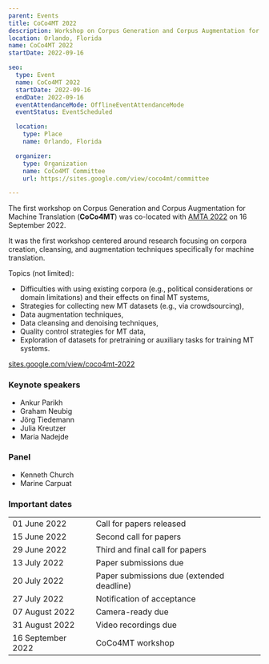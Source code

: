 ```yaml
---
parent: Events
title: CoCo4MT 2022
description: Workshop on Corpus Generation and Corpus Augmentation for Machine Translation
location: Orlando, Florida
name: CoCo4MT 2022
startDate: 2022-09-16

seo:
  type: Event
  name: CoCo4MT 2022
  startDate: 2022-09-16
  endDate: 2022-09-16
  eventAttendanceMode: OfflineEventAttendanceMode
  eventStatus: EventScheduled

  location:
    type: Place
    name: Orlando, Florida

  organizer:
    type: Organization
    name: CoCo4MT Committee
    url: https://sites.google.com/view/coco4mt/committee

---
```


The first workshop on Corpus Generation and Corpus Augmentation for Machine Translation (**CoCo4MT**) was co-located with [AMTA 2022](amta2022.md#workshop-on-corpus-generation-and-corpus-augmentation-for-machine-translation) on 16 September 2022.

It was the first workshop centered around research focusing on corpora creation, cleansing, and augmentation techniques specifically for machine translation.

Topics (not limited):

- Difficulties with using existing corpora (e.g., political considerations or domain limitations) and their effects on final MT systems,
- Strategies for collecting new MT datasets (e.g., via crowdsourcing),
- Data augmentation techniques,
- Data cleansing and denoising techniques,
- Quality control strategies for MT data,
- Exploration of datasets for pretraining or auxiliary tasks for training MT systems.

[sites.google.com/view/coco4mt-2022](https://sites.google.com/view/coco4mt-2022)

### Keynote speakers

- Ankur Parikh
- Graham Neubig
- Jörg Tiedemann
- Julia Kreutzer
- Maria Nadejde

### Panel

- Kenneth Church
- Marine Carpuat


### Important dates

|     |     |
| --- | --- |
| 01 June 2022 | Call for papers released |
| 15 June 2022 | Second call for papers |
| 29 June 2022 | Third and final call for papers |
| 13 July 2022 | Paper submissions due |
| 20 July 2022 | Paper submissions due (extended deadline) |
| 27 July 2022 | Notification of acceptance |
| 07 August 2022 | Camera-ready due |
| 31 August 2022 | Video recordings due |
| 16 September 2022 | CoCo4MT workshop |
